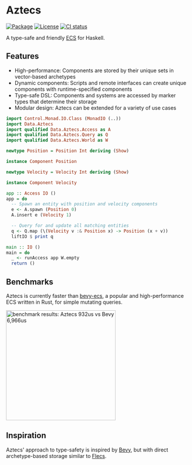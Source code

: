# Aztecs

[![Package](https://img.shields.io/hackage/v/aztecs.svg)](https://hackage.haskell.org/package/aztecs)
[![License](https://img.shields.io/badge/license-BSD3-blue.svg)](https://github.com/matthunz/aztecs/blob/main/LICENSE)
[![CI status](https://github.com/matthunz/aztecs/actions/workflows/ci.yml/badge.svg)](https://github.com/matthunz/aztecs/actions)

A type-safe and friendly [ECS](https://en.wikipedia.org/wiki/Entity_component_system) for Haskell.

## Features

- High-performance: Components are stored by their unique sets in vector-based archetypes
- Dynamic components: Scripts and remote interfaces can create unique components with runtime-specified components
- Type-safe DSL: Components and systems are accessed by marker types that determine their storage
- Modular design: Aztecs can be extended for a variety of use cases

```hs
import Control.Monad.IO.Class (MonadIO (..))
import Data.Aztecs
import qualified Data.Aztecs.Access as A
import qualified Data.Aztecs.Query as Q
import qualified Data.Aztecs.World as W

newtype Position = Position Int deriving (Show)

instance Component Position

newtype Velocity = Velocity Int deriving (Show)

instance Component Velocity

app :: Access IO ()
app = do
  -- Spawn an entity with position and velocity components
  e <- A.spawn (Position 0)
  A.insert e (Velocity 1)

  -- Query for and update all matching entities
  q <- Q.map (\(Velocity v :& Position x) -> Position (x + v))
  liftIO $ print q

main :: IO ()
main = do
  _ <- runAccess app W.empty
  return ()
```

## Benchmarks
Aztecs is currently faster than [bevy-ecs](https://github.com/bevyengine/bevy/), a popular and high-performance ECS written in Rust, for simple mutating queries.

<img alt="benchmark results: Aztecs 932us vs Bevy 6,966us" width=300 src="https://github.com/user-attachments/assets/348c7539-0e7b-4429-9cc1-06e8a819156d" />

## Inspiration

Aztecs' approach to type-safety is inspired by [Bevy](https://github.com/bevyengine/bevy/),
but with direct archetype-based storage similar to [Flecs](https://github.com/SanderMertens/flecs).
